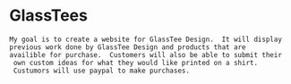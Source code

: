 # GlassTees
	My goal is to create a website for GlassTee Design.  It will display
	previous work done by GlassTee Design and products that are 
	availible for purchase.  Customers will also be able to submit their
	 own custom ideas for what they would like printed on a shirt.  
	 Custumors will use paypal to make purchases.

